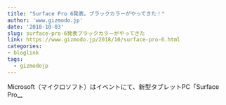 ```yaml
---
title: "Surface Pro 6発表。ブラックカラーがやってきた！"
author: 'www.gizmodo.jp'
date: '2018-10-03'
slug: surface-pro-6発表ブラックカラーがやってきた
link: https://www.gizmodo.jp/2018/10/surface-pro-6.html
categories:
- bloglink
tags:
  - gizmodojp
---
```


Microsoft（マイクロソフト）はイベントにて、新型タブレットPC「Surface Pro[... <i class="fas fa-external-link-alt"></i>](https://www.gizmodo.jp/2018/10/surface-pro-6.html)

